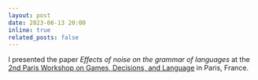 ```yaml
---
layout: post
date: 2023-06-13 20:00
inline: true
related_posts: false
---
```


I presented the paper *Effects of noise on the grammar of languages* at the [2nd Paris Workshop on Games, Decisions, and Language](https://game-theory.u-paris2.fr/index-2024.html) in Paris, France.
